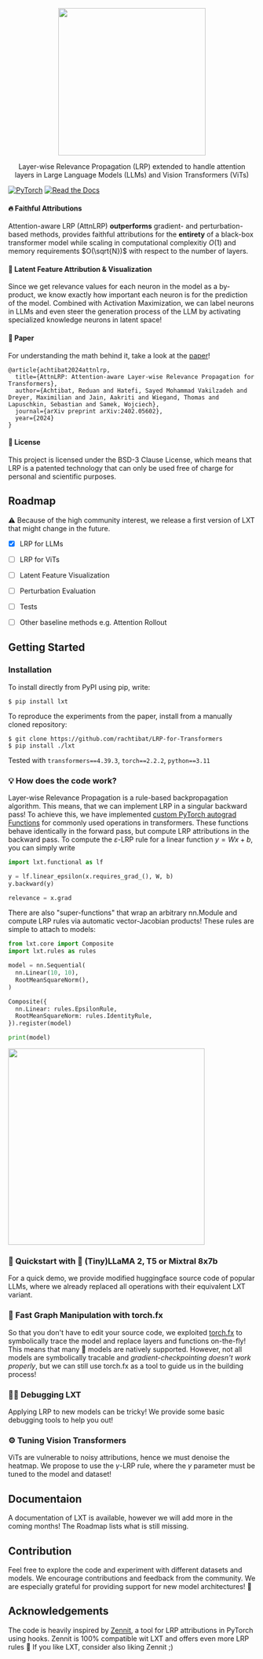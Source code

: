 <div align="center">
  <img src="docs/source/_static/lxt_logo.png" width="300"/>
  <p>Layer-wise Relevance Propagation (LRP) extended to handle attention layers in Large Language Models (LLMs) and Vision Transformers (ViTs)</p>
</div>

[![PyTorch](https://img.shields.io/badge/PyTorch-%23EE4C2C.svg?style=for-the-badge&logo=PyTorch&logoColor=white)](https://pytorch.org)
[![Read the Docs](https://img.shields.io/badge/-Docs-blue?style=for-the-badge&logo=Read-the-Docs&logoColor=white&link=https://inseq.org)](https://google.de)

#### 🔥 Faithful Attributions

Attention-aware LRP (AttnLRP) **outperforms** gradient- and perturbation-based methods, provides faithful attributions for the **entirety** of a black-box transformer model while scaling in computational complexitiy $O(1)$ and memory requirements $O(\sqrt{N})$ with respect to the number of layers.

#### 🔎 Latent Feature Attribution & Visualization
Since we get relevance values for each neuron in the model as a by-product, we know exactly how important each neuron is for the prediction of the model. Combined with Activation Maximization, we can label neurons in LLMs and even steer the generation process of the LLM by activating specialized knowledge neurons in latent space!

#### 📃 Paper
For understanding the math behind it, take a look at the [paper](https://arxiv.org/abs/2402.05602)!
```
@article{achtibat2024attnlrp,
  title={AttnLRP: Attention-aware Layer-wise Relevance Propagation for Transformers},
  author={Achtibat, Reduan and Hatefi, Sayed Mohammad Vakilzadeh and Dreyer, Maximilian and Jain, Aakriti and Wiegand, Thomas and Lapuschkin, Sebastian and Samek, Wojciech},
  journal={arXiv preprint arXiv:2402.05602},
  year={2024}
}
```

#### 📄 License
This project is licensed under the BSD-3 Clause License, which means that LRP is a patented technology that can only be used free of charge for personal and scientific purposes.

## Roadmap
⚠️ Because of the high community interest, we release a first version of LXT that might change in the future.

- [x] LRP for LLMs
- [ ] LRP for ViTs
- [ ] Latent Feature Visualization
- [ ] Perturbation Evaluation
- [ ] Tests
- [ ] Other baseline methods e.g. Attention Rollout


## Getting Started

### Installation

To install directly from PyPI using pip, write:

```shell
$ pip install lxt
```

To reproduce the experiments from the paper, install from a manually cloned repository: 

```shell
$ git clone https://github.com/rachtibat/LRP-for-Transformers
$ pip install ./lxt
```

Tested with ``transformers==4.39.3``, ``torch==2.2.2``, ``python==3.11``

### 💡 How does the code work?
Layer-wise Relevance Propagation is a rule-based backpropagation algorithm. This means, that we can implement LRP in a singular backward pass!
To achieve this, we have implemented [custom PyTorch autograd Functions](https://pytorch.org/tutorials/beginner/examples_autograd/two_layer_net_custom_function.html) for commonly used operations in transformers. These functions behave identically in the forward pass, but compute LRP attributions in the backward pass. To compute the $\varepsilon$-LRP rule for a linear function $y = W x + b$, you can simply write
```python
import lxt.functional as lf

y = lf.linear_epsilon(x.requires_grad_(), W, b)
y.backward(y)

relevance = x.grad
```

There are also "super-functions" that wrap an arbitrary nn.Module and compute LRP rules via automatic vector-Jacobian products! These rules are simple to attach to models:

```python
from lxt.core import Composite
import lxt.rules as rules

model = nn.Sequential(
  nn.Linear(10, 10),
  RootMeanSquareNorm(),
)

Composite({
  nn.Linear: rules.EpsilonRule,
  RootMeanSquareNorm: rules.IdentityRule,
}).register(model)

print(model)
```
<div align="left">
  <img src="docs/source/_static/terminal.png" width="400"/>
</div>


### 🚀 Quickstart with 🤗 (Tiny)LLaMA 2, T5 or Mixtral 8x7b
For a quick demo, we provide modified huggingface source code of popular LLMs, where we already replaced all operations with their equivalent LXT variant.


### 🤖 Fast Graph Manipulation with torch.fx 

So that you don't have to edit your source code, we exploited [torch.fx](https://pytorch.org/docs/stable/fx.html) to symbolically trace the model and replace layers and functions on-the-fly! This means that many 🤗 models are natively supported. However, not all models are symbolically tracable and *gradient-checkpointing doesn't work properly*, but we can still use torch.fx as a tool to guide us in the building process!

### 🕵️‍♂️ Debugging LXT
Applying LRP to new models can be tricky! We provide some basic debugging tools to help you out!

### ⚙️ Tuning Vision Transformers
ViTs are vulnerable to noisy attributions, hence we must denoise the heatmap.
We propose to use the $\gamma$-LRP rule, where the $\gamma$ parameter must be tuned to the model and dataset!

## Documentaion
A documentation of LXT is available, however we will add more in the coming months!
The Roadmap lists what is still missing.

## Contribution
Feel free to explore the code and experiment with different datasets and models. We encourage contributions and feedback from the community. We are especially grateful for providing support for new model architectures! 🙏


## Acknowledgements
The code is heavily inspired by [Zennit](https://github.com/chr5tphr/zennit), a tool for LRP attributions in PyTorch using hooks. Zennit is 100% compatible wit LXT and offers even more LRP rules 🎉 If you like LXT, consider also liking Zennit ;)
